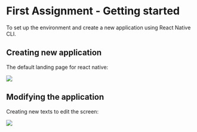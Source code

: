 # First Assignment - Getting started

To set up the environment and create a new application using React Native CLI.

## Creating new application

The default landing page for react native:

<img src="https://user-images.githubusercontent.com/63179137/124064031-af1c3680-da51-11eb-942e-fc91538441d5.jpeg" widht=100>

## Modifying the application

Creating new texts to edit the screen:

<img src="https://user-images.githubusercontent.com/63179137/124064145-dbd04e00-da51-11eb-8c7b-489eeea8eb93.jpeg" widht=100>
